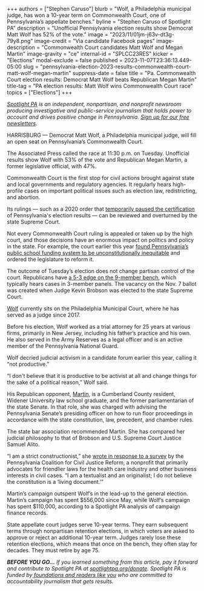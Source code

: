 +++
authors = ["Stephen Caruso"]
blurb = "Wolf, a Philadelphia municipal judge, has won a 10-year term on Commonwealth Court, one of Pennsylvania’s appellate benches."
byline = "Stephen Caruso of Spotlight PA"
description = "Unofficial Pennsylvania election results show Democrat Matt Wolf has 52% of the vote."
image = "2023/11/01jm-j63v-dt3g-79y8.png"
image-credit = "Via candidate Facebook pages"
image-description = "Commonwealth Court candidates Matt Wolf and Megan Martin"
image-gravity = "ce"
internal-id = "SPLCC23RES"
kicker = "Elections"
modal-exclude = false
published = 2023-11-07T23:36:13.449-05:00
slug = "pennsylvania-election-2023-results-commonwealth-court-matt-wolf-megan-martin"
suppress-date = false
title = "Pa. Commonwealth Court election results: Democrat Matt Wolf beats Republican Megan Martin"
title-tag = "PA election results: Matt Wolf wins Commonwealth Court race"
topics = ["Elections"]
+++

<a href="https://www.spotlightpa.org/"><em>Spotlight PA</em></a><em> is an independent, nonpartisan, and nonprofit newsroom producing investigative and public-service journalism that holds power to account and drives positive change in Pennsylvania. </em><a href="https://www.spotlightpa.org/newsletters"><em>Sign up for our free newsletters</em></a><em>.</em>

HARRISBURG — Democrat Matt Wolf, a Philadelphia municipal judge, will fill an open seat on Pennsylvania’s Commonwealth Court.

The Associated Press called the race at 11:30 p.m. on Tuesday. Unofficial results show Wolf with 53% of the vote and Republican Megan Martin, a former legislative official, with 47%.

Commonwealth Court is the first stop for civil actions brought against state and local governments and regulatory agencies. It regularly hears high-profile cases on important political issues such as election law, redistricting, and abortion.

<script src="https://www.spotlightpa.org/embed.js" async></script><div data-spl-embed-version="1" data-spl-src="https://www.spotlightpa.org/embeds/newsletter/"></div>

Its rulings — such as a 2020 order that <a href="https://www.law360.com/articles/1332475/pa-judge-halts-election-certification-for-mail-in-vote-fight">temporarily paused the certification</a> of Pennsylvania&#39;s election results — can be reviewed and overturned by the state Supreme Court.

Not every Commonwealth Court ruling is appealed or taken up by the high court, and those decisions have an enormous impact on politics and policy in the state. For example, the court earlier this year <a href="https://www.spotlightpa.org/news/2023/02/pa-public-school-funding-lawsuit-state-budget-billions">found Pennsylvania’s public school funding system to be unconstitutionally inequitable</a> and ordered the legislature to reform it.

The outcome of Tuesday’s election does not change partisan control of the court. Republicans have <a href="https://www.spotlightpa.org/news/2023/10/pennsylvania-commonwealth-court-judges-rulings-cases-elections-explainer/">a 5-3 edge on the 9-member bench</a>, which typically hears cases in 3-member panels. The vacancy on the Nov. 7 ballot was created when Judge Kevin Brobson was elected to the state Supreme Court.

<a href="https://judgemattwolf.com/">Wolf</a> currently sits on the Philadelphia Municipal Court, where he has served as a judge since 2017.

Before his election, Wolf worked as a trial attorney for 25 years at various firms, primarily in New Jersey, including his father’s practice and his own. He also served in the Army Reserves as a legal officer and is an active member of the Pennsylvania National Guard.

Wolf decried judicial activism in a candidate forum earlier this year, calling it “not productive.”

“I don&#39;t believe that it is productive to be activist at all and change things for the sake of a political reason,” Wolf said.

His Republican opponent, <a href="https://meganmartinforpa.com/">Martin</a>, is a Cumberland County resident, Widener University law school graduate, and the former parliamentarian of the state Senate. In that role, she was charged with advising the Pennsylvania Senate’s presiding officer on how to run floor proceedings in accordance with the state constitution, law, precedent, and chamber rules.

The state bar association recommended Martin. She has compared her judicial philosophy to that of Brobson and U.S. Supreme Court Justice Samuel Alito.

“I am a strict constructionist,” she <a href="https://paforciviljusticereform.org/wp-content/uploads/2023/04/PPCJR-Megan-Martin-Candidate-Questionnaire-2023.pdf">wrote in response to a survey</a> by the Pennsylvania Coalition for Civil Justice Reform, a nonprofit that primarily advocates for friendlier laws for the health care industry and other business interests in civil cases. “I am a textualist and an originalist; I do not believe the constitution is a ‘living document.’”

<script src="https://www.spotlightpa.org/embed.js" async></script><div data-spl-embed-version="1" data-spl-src="https://www.spotlightpa.org/embeds/donate/"></div>

Martin’s campaign outspent Wolf’s in the lead-up to the general election. Martin’s campaign has spent $556,000 since May, while Wolf’s campaign has spent $110,000, according to a Spotlight PA analysis of campaign finance records.<strong></strong>

State appellate court judges serve 10-year terms. They earn subsequent terms through nonpartisan retention elections, in which voters are asked to approve or reject an additional 10-year term. Judges rarely lose these retention elections, which means that once on the bench, they often stay for decades. They must retire by age 75.

<strong><em>BEFORE YOU GO…</em></strong><em> If you learned something from this article, pay it forward and contribute to Spotlight PA at </em><a href="http://spotlightpa.org/donate"><em>spotlightpa.org/donate</em></a><em>. Spotlight PA is funded by</em><a href="https://www.spotlightpa.org/support"><em> foundations and readers like you</em></a><em> who are committed to accountability journalism that gets results.</em>

